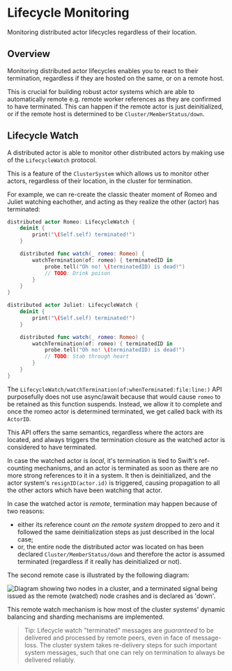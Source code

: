 # Lifecycle Monitoring

Monitoring distributed actor lifecycles regardless of their location. 

## Overview

Monitoring distributed actor lifecycles enables you to react to their termination, regardless if they are hosted on the same, or on a remote host.

This is crucial for building robust actor systems which are able to automatically remote e.g. remote worker references as they are confirmed to have terminated.
This can happen if the remote actor is just deinitialized, or if the remote host is determined to be ``Cluster/MemberStatus/down``.

## Lifecycle Watch

A distributed actor is able to monitor other distributed actors by making use of the ``LifecycleWatch`` protocol.

This is a feature of the ``ClusterSystem`` which allows us to monitor other actors, regardless of their location, in the cluster for termination.

For example, we can re-create the classic theater moment of Romeo and Juliet watching eachother, and acting as they realize the other (actor) has terminated:

```swift
distributed actor Romeo: LifecycleWatch {
    deinit {
        print("\(Self.self) terminated!")
    }

    distributed func watch(_ romeo: Romeo) {
        watchTermination(of: romeo) { terminatedID in
            probe.tell("Oh no! \(terminatedID) is dead!")
            // TODO: Drink poison
        }
    }
}

distributed actor Juliet: LifecycleWatch {
    deinit {
        print("\(Self.self) terminated!")
    }

    distributed func watch(_ romeo: Romeo) {
        watchTermination(of: romeo) { terminatedID in
            probe.tell("Oh no! \(terminatedID) is dead!")
            // TODO: Stab through heart
        }
    }
}
```

The ``LifecycleWatch/watchTermination(of:whenTerminated:file:line:)`` API purposefully does not use async/await because that would cause `romeo` to be retained as this function suspends. Instead, we allow it to complete and once the romeo actor is determined terminated, we get called back with its ``ActorID``.

This API offers the same semantics, regardless where the actors are located, and always triggers the termination closure as the watched actor is considered to have terminated.

In case the watched actor is _local_, it's termination is tied to Swift's ref-counting mechanisms, and an actor is terminated as soon as there are no more strong references to it in a system. It then is deinitialized, and the actor system's `resignID(actor.id)` is triggered, causing propagation to all the other actors which have been watching that actor.

In case the watched actor is _remote_, termination may happen because of two reasons: 
- either its reference count _on the remote system_ dropped to zero and it followed the same deinitialization steps as just described in the local case;
- or, the entire node the distributed actor was located on has been declared ``Cluster/MemberStatus/down`` and therefore the actor is assumed terminated (regardless if it really has deinitialized or not).

The second remote case is illustrated by the following diagram:

![Diagram showing two nodes in a cluster, and a terminated signal being issued as the remote (watched) node crashes and is declared as 'down'.](remote_watch_terminated.png)

This remote watch mechanism is how most of the cluster systems' dynamic balancing and sharding mechanisms are implemented.

> Tip: Lifecycle watch "terminated" messages are _guaranteed_ to be delivered and processed by remote peers, even in face of message-loss. The cluster system takes re-delivery steps for such important system messages, such that one can rely on termination to always be delivered reliably.
